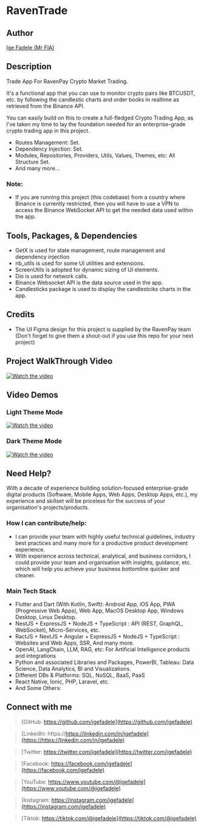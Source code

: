 # RavenTrade

## Author

[Ige Fadele (Mr FIA)](https://linkedin.com/in/igefadele)

##  Description

Trade App For RavenPay Crypto Market Trading. 

It's a functional app that you can use to monitor crypto pairs like BTCUSDT, etc. by following the candlestic charts and order books in realtime as retrieved from the Binance API.

You can easily build on this to create a full-fledged Crypto Trading App, as I've taken my time to lay the foundation needed for an enterprise-grade crypto trading app in this project.

- Routes Management: Set.
- Dependency Injection: Set.
- Modules, Repositories, Providers, Utils, Values, Themes, etc: All Structure Set.
- And many more...

### Note: 
- If you are running this project (this codebase) from a country where Binance is currently restricted, then you will have to use a VPN to access the Binance WebSocket API to get the needed data used within the app.


## Tools, Packages, & Dependencies
- GetX is used for state management, route management and dependency injection
- nb_utils is used for some UI utilities and extensions.
- ScreenUtils is adopted for dynamic sizing of UI elements.
- Dio is used for network calls.
- Binance Websocket API is the data source used in the app. 
- Candlesticks package is used to display the candlestciks charts in the app.


## Credits
- The UI Figma design for this project is supplied by the RavenPay team (Don't forget to give them a shout-out if you use this repo for your next project)

## Project WalkThrough Video
<!-- ![Video Demo](https://youtu.be/gV5nkYbeujg) -->
[![Watch the video](https://img.youtube.com/vi/gV5nkYbeujg/0.jpg)](https://www.youtube.com/watch?v=gV5nkYbeujg)

## Video Demos

### Light Theme Mode
<!-- ![Light Theme Mode - Video Demo](https://youtu.be/XaMaQL6JcSY) -->
[![Watch the video](https://img.youtube.com/vi/XaMaQL6JcSY/0.jpg)](https://www.youtube.com/watch?v=XaMaQL6JcSY)

### Dark Theme Mode
<!-- ![Dark Theme Mode - Video Demo](https://youtube.com/shorts/mIGb3IOmPUg?feature=share) -->
[![Watch the video](https://img.youtube.com/vi/mIGb3IOmPUg/0.jpg)](https://www.youtube.com/watch?v=mIGb3IOmPUg)


## Need Help?

With a decade of experience building solution-focused enterprise-grade digital products (Software, Mobile Apps, Web Apps, Desktop Apps, etc.), my experience and skillset will be priceless for the success of your organisation's projects/products.

### How I can contribute/help:
- I can provide your team with highly useful technical guidelines, industry best practices and many more for a productive product development experience.
- With experience across technical, analytical, and business corridors, I could provide your team and organisation with insights, guidance, etc. which will help you achieve your business bottomline quicker and cleaner.

### Main Tech Stack
- Flutter and Dart (With Kotlin, Swift): Android App, iOS App, PWA (Progressive Web Apps), Web App, MacOS Desktop App, Windows Desktop, Linux Desktop.
- NestJS + ExpressJS + NodeJS + TypeScript : API (REST, GraphQL, WebSocket), Micro-Services, etc.
- RactJS + NextJS + Angular + ExpressJS + NodeJS + TypeScript : Websites and Web Apps, SSR, And many more.
- OpenAI, LangChain, LLM, RAG, etc: For Artificial Intelligence products and integrations
- Python and associated Libraries and Packages, PowerBI, Tableau: Data Science, Data Analytics, BI and Visualizations.
- Different DBs & Platforms: SQL, NoSQL, BaaS, PaaS 
- React Native, Ionic, PHP, Laravel, etc.
- And Some Others: 


## Connect with me

> [GitHub: https://github.com/igefadele](https://github.com/igefadele)

> [LinkedIn: https://https://linkedin.com/in/igefadele](https://https://linkedin.com/in/igefadele)

> [Twitter: https://twitter.com/igefadele](https://twitter.com/igefadele)

> [Facebook: https://facebook.com/igefadele](https://facebook.com/igefadele)

> [YouTube: https://www.youtube.com/@igefadele](https://www.youtube.com/@igefadele)

> [Instagram: https://instagram.com/igefadele](https://instagram.com/igefadele)

> [Tiktok: https://tiktok.com/@igefadele](https://tiktok.com/@igefadele)
